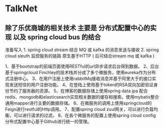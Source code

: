 # TalkNet
 除了乐优商城的相关技术
 主要是 分布式配置中心的实现 以及 spring cloud bus 的结合
---
准备写入 1. spring cloud stream 结合 MQ 或 kafka 的消息发送与接收
2. spring cloud sleuth 监控服务的链路 原生基于HTTP ( 后可结合stream mq 或 kafka )


1、基于bootstrap的前端页面使用RESTful的url异步请求后台得到数据。
2、后台基于springcloud Finchley的技术栈并分成了多个微服务，使用eureka作为分布式注册中心。
3、在用户注册上使用rabbitMq接收消息并基于阿里大于的接口实现发送短信的用户注册功能。
4、在登陆上使用基于token的RSA双向加密验证身份节约了服务器的资源。
5、在博客的数据存储上使用spring data jpa 配合 redis、mongodb和elasticsearch实现相关数据的缓存和搜索。使用mybatis整合通用mapper进行主要的数据存储。
6、在微服务的调用上使用springcloud的Feign进行restful的Http调用。
7、配置spring cloud zuul网关，可以进行负载均衡，可以进行请求的过滤。
8、在各个微服务的配置上使用spring cloud config分布式配置中心基于Github进行统一的管理。

